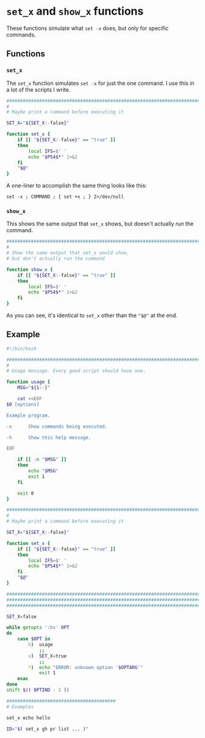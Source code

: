 # `set_x` and `show_x` functions

These functions simulate what `set -x` does, but only for specific commands.

## Functions

### `set_x`

The `set_x` function simulates `set -x` for just the one command. I use this in a lot of the scripts I write.

```sh
###############################################################################
#
# Maybe print a command before executing it

SET_X="${SET_X:-false}"

function set_x {
    if [[ "${SET_X:-false}" == "true" ]]
    then
        local IFS=$' '
        echo "$PS4$*" 1>&2
    fi
    "$@"
}
```

A one-liner to accomplish the same thing looks like this:

```
set -x ; COMMAND ; { set +x ; } 2>/dev/null
```

### `show_x`

This shows the same output that `set_x` shows, but doesn't actually *run* the command.

```sh
###############################################################################
#
# Show the same output that set_x would show,
# but don't actually run the command

function show_x {
    if [[ "${SET_X:-false}" == "true" ]]
    then
        local IFS=$' '
        echo "$PS4$*" 1>&2
    fi
}
```

As you can see, it's identical to `set_x` other than the `"$@"` at the end.

## Example

```sh
#!/bin/bash

###############################################################################
#
# Usage message. Every good script should have one.

function usage {
    MSG="${1:-}"

    cat <<EOF
$0 [options]

Example program.

-x      Show commands being executed.

-h      Show this help message.

EOF

    if [[ -n "$MSG" ]]
    then
        echo "$MSG"
        exit 1
    fi

    exit 0
}

###############################################################################
#
# Maybe print a command before executing it

SET_X="${SET_X:-false}"

function set_x {
    if [[ "${SET_X:-false}" == "true" ]]
    then
        local IFS=$' '
        echo "$PS4$*" 1>&2
    fi
    "$@"
}

###############################################################################
###############################################################################
###############################################################################

SET_X=false

while getopts ':hx' OPT
do
    case $OPT in
        h)  usage
            ;;
        x)  SET_X=true
            ;;
        *)  echo "ERROR: unknown option '$OPTARG'"
            exit 1
    esac
done
shift $(( OPTIND - 1 ))

########################################
# Examples

set_x echo hello

ID="$( set_x gh pr list ... )"
```
